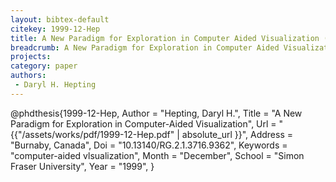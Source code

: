 ```yaml
---
layout: bibtex-default
citekey: 1999-12-Hep
title: A New Paradigm for Exploration in Computer Aided Visualization (1999)
breadcrumb: A New Paradigm for Exploration in Computer Aided Visualization (1999)
projects:
category: paper
authors:
 - Daryl H. Hepting 
---
```

@phdthesis{1999-12-Hep,
	Author =  "Hepting, Daryl H.",
	Title =  "A New Paradigm for Exploration in Computer-Aided Visualization",
	Url = \"{{"/assets/works/pdf/1999-12-Hep.pdf" | absolute_url }}\",
	Address =  "Burnaby, Canada",
	Doi =  "10.13140/RG.2.1.3716.9362",
	Keywords =  "computer-aided vlsualization",
	Month =  "December",
	School =  "Simon Fraser University",
	Year =  "1999",
}
